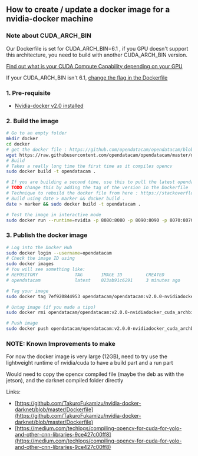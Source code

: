 ## How to create / update a docker image for a nvidia-docker machine

### Note about CUDA_ARCH_BIN

Our Dockerfile is set for CUDA_ARCH_BIN=6.1 , if you GPU doesn't support this architecture, you need to build with another CUDA_ARCH_BIN version.

[Find out what is your CUDA Compute Capability depending on your GPU](https://developer.nvidia.com/cuda-gpus)

If your CUDA_ARCH_BIN isn't 6.1, [change the flag in the Dockerfile](https://github.com/opendatacam/opendatacam/blob/master/docker/run-nvidia-docker/Dockerfile#L43)

### 1. Pre-requisite 

- [Nvidia-docker v2.0 installed](INSTALL_NVIDIADOCKER.md)

### 2. Build the image

```bash
# Go to an empty folder
mkdir docker
cd docker
# get the docker file : https://github.com/opendatacam/opendatacam/blob/master/docker/run-cloud/Dockerfile
wget https://raw.githubusercontent.com/opendatacam/opendatacam/master/docker/run-nvidia-docker/Dockerfile
# Build
# Takes a really long time the first time as it compiles opencv
sudo docker build -t opendatacam .

# If you are building a second time, use this to pull the latest opendatacam code
# TODO change this by adding the tag of the version in the Dockerfile
# Technique to rebuild the docker file from here : https://stackoverflow.com/a/49831094/1228937
# Build using date > marker && docker build .
date > marker && sudo docker build -t opendatacam .

# Test the image in interactive mode
sudo docker run --runtime=nvidia -p 8080:8080 -p 8090:8090 -p 8070:8070 -v /data/db:/data/db --rm -it opendatacam
```

### 3. Publish the docker image

```bash
# Log into the Docker Hub
sudo docker login --username=opendatacam
# Check the image ID using
sudo docker images
# You will see something like:
# REPOSITORY              TAG       IMAGE ID         CREATED           SIZE
# opendatacam             latest    023ab91c6291     3 minutes ago     1.975 GB

# Tag your image
sudo docker tag 7ef920844953 opendatacam/opendatacam:v2.0.0-nvidiadocker_cuda_archbin_6_1

# Untag image (if you made a tipo)
sudo docker rmi opendatacam/opendatacam:v2.0.0-nvidiadocker_cuda_archbin_6_1

# Push image
sudo docker push opendatacam/opendatacam:v2.0.0-nvidiadocker_cuda_archbin_6_1
```

### NOTE: Known Improvements to make

For now the docker image is very large (12GB), need to try use the lightweight runtime of nvidia/cuda to have a build part and a run part

Would need to copy the opencv compiled file (maybe the deb as with the jetson), and the darknet compiled folder directly

Links:

- [https://github.com/TakuroFukamizu/nvidia-docker-darknet/blob/master/Dockerfile](https://github.com/TakuroFukamizu/nvidia-docker-darknet/blob/master/Dockerfile)
- [https://medium.com/techlogs/compiling-opencv-for-cuda-for-yolo-and-other-cnn-libraries-9ce427c00ff8](https://medium.com/techlogs/compiling-opencv-for-cuda-for-yolo-and-other-cnn-libraries-9ce427c00ff8)